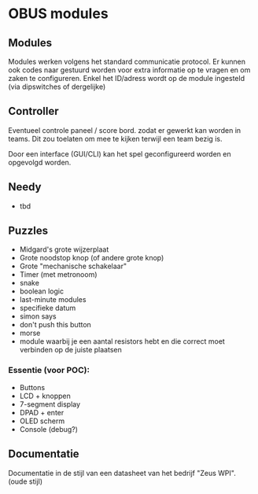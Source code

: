 # OBUS modules

## Modules

Modules werken volgens het standard communicatie protocol. Er kunnen ook codes naar gestuurd worden voor extra informatie op te vragen en om zaken te configureren.
Enkel het ID/adress wordt op de module ingesteld (via dipswitches of dergelijke)

## Controller

Eventueel controle paneel / score bord. zodat er gewerkt kan worden in teams.
Dit zou toelaten om mee te kijken terwijl een team bezig is.

Door een interface (GUI/CLI) kan het spel geconfigureerd worden en opgevolgd worden. 

## Needy

- tbd

## Puzzles

- Midgard's grote wijzerplaat
- Grote noodstop knop (of andere grote knop)
- Grote "mechanische schakelaar"
- Timer (met metronoom)
- snake
- boolean logic
- last-minute modules
- specifieke datum
- simon says
- don't push this button
- morse
- module waarbij je een aantal resistors hebt en die correct moet verbinden op de juiste plaatsen

### Essentie (voor POC):

- Buttons
- LCD + knoppen
- 7-segment display
- DPAD + enter
- OLED scherm
- Console (debug?)

## Documentatie

Documentatie in de stijl van een datasheet van het bedrijf "Zeus WPI". (oude stijl)
